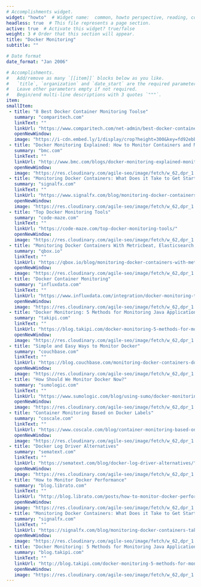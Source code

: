 ```yaml
---
# Accomplishments widget.
widget: "howto"  # Widget name:  common, howto perspective, reading, cd-with-jenkins-and-docker  etc
headless: true  # This file represents a page section.
active: true  # Activate this widget? true/false
weight: 3 # Order that this section will appear.
title: "Docker Monitoring"
subtitle: ""

# Date format
date_format: "Jan 2006"

# Accomplishments.
#   Add/remove as many `[[item]]` blocks below as you like.
#   `title`, `organization` and `date_start` are the required parameters.
#   Leave other parameters empty if not required.
#   Begin/end multi-line descriptions with 3 quotes `"""`.
item:
smallItem: 
 - title: "8 Best Docker Container Monitoring Toolse"
   summary: "comparitech.com"
   linkText: ""
   linkUrl: "https://www.comparitech.com/net-admin/best-docker-container-monitoring-tools/"
   openNewWindow: 
   image: "https://i-cdn.embed.ly/1/display/crop?height=300&key=fd92ebbc52fc43fb98f69e50e7893c13&url=https%3A%2F%2Fcdn.comparitech.com%2Fwp-content%2Fuploads%2F2019%2F08%2FDocker-Container-Monitoring-Tools-1.jpg&width=636"  
 - title: "Docker Monitoring Explained: How to Monitor Containers and Microservices"
   summary: "bmc.com"
   linkText: ""
   linkUrl: "http://www.bmc.com/blogs/docker-monitoring-explained-monitor-containers-microservices/"
   openNewWindow: 
   image: "https://res.cloudinary.com/agile-seo/image/fetch/w_62,dpr_1.0,d_blank_am8gzx.png/https%3A%2F%2Flogo.clearbit.com%2Fbmc.com%3Fsize%3D250"  
 - title: "Monitoring Docker Containers: What Does it Take to Get Started?"
   summary: "signalfx.com"
   linkText: ""
   linkUrl: "https://www.signalfx.com/blog/monitoring-docker-containers-take-get-started/"
   openNewWindow: 
   image: "https://res.cloudinary.com/agile-seo/image/fetch/w_62,dpr_1.0,d_blank_am8gzx.png/https%3A%2F%2Flogo.clearbit.com%2Fsignalfx.com%3Fsize%3D250"  
 - title: "Top Docker Monitoring Tools"
   summary: "code-maze.com"
   linkText: ""
   linkUrl: "https://code-maze.com/top-docker-monitoring-tools/"
   openNewWindow: 
   image: "https://res.cloudinary.com/agile-seo/image/fetch/w_62,dpr_1.0,d_blank_am8gzx.png/https%3A%2F%2Flogo.clearbit.com%2Fcode-maze.com%3Fsize%3D250"  
 - title: "Monitoring Docker Containers With Metricbeat, Elasticsearch, and Kibana"
   summary: "qbox.io"
   linkText: ""
   linkUrl: "https://qbox.io/blog/monitoring-docker-containers-with-metricbeat-elasticsearch-and-kibana?utm_source=qbox.io&amp;utm_medium=article&amp;utm_campaign=monitoring-docker-containers-with-metricbeat-elasticsearch-and-kibana"
   openNewWindow: 
   image: "https://res.cloudinary.com/agile-seo/image/fetch/w_62,dpr_1.0,d_blank_am8gzx.png/https%3A%2F%2Flogo.clearbit.com%2Fqbox.io%3Fsize%3D250"  
 - title: "Docker Container Monitoring"
   summary: "influxdata.com"
   linkText: ""
   linkUrl: "https://www.influxdata.com/integration/docker-monitoring-tools-2"
   openNewWindow: 
   image: "https://res.cloudinary.com/agile-seo/image/fetch/w_62,dpr_1.0,d_blank_am8gzx.png/https%3A%2F%2Flogo.clearbit.com%2Finfluxdata.com%3Fsize%3D250" 
 - title: "Docker Monitoring: 5 Methods for Monitoring Java Applications in Docker"
   summary: "takipi.com"
   linkText: ""
   linkUrl: "https://blog.takipi.com/docker-monitoring-5-methods-for-monitoring-java-applications-in-docker/"
   openNewWindow: 
   image: "https://res.cloudinary.com/agile-seo/image/fetch/w_62,dpr_1.0,d_blank_am8gzx.png/https%3A%2F%2Flogo.clearbit.com%2Ftakipi.com%3Fsize%3D250"  
 - title: "Simple and Easy Ways to Monitor Docker"
   summary: "couchbase.com"
   linkText: ""
   linkUrl: "https://blog.couchbase.com/monitoring-docker-containers-docker-stats-cadvisor-universal-control-plane/"
   openNewWindow: 
   image: "https://res.cloudinary.com/agile-seo/image/fetch/w_62,dpr_1.0,d_blank_am8gzx.png/https%3A%2F%2Flogo.clearbit.com%2Fcouchbase.com%3Fsize%3D250"  
 - title: "How Should We Monitor Docker Now?"
   summary: "sumologic.com"
   linkText: ""
   linkUrl: "https://www.sumologic.com/blog/using-sumo/docker-monitoring/"
   openNewWindow: 
   image: "https://res.cloudinary.com/agile-seo/image/fetch/w_62,dpr_1.0,d_blank_am8gzx.png/https%3A%2F%2Flogo.clearbit.com%2Fsumologic.com%3Fsize%3D250"  
 - title: "Container Monitoring Based on Docker Labels"
   summary: "coscale.com"
   linkText: ""
   linkUrl: "https://www.coscale.com/blog/container-monitoring-based-on-docker-labels"
   openNewWindow: 
   image: "https://res.cloudinary.com/agile-seo/image/fetch/w_62,dpr_1.0,d_blank_am8gzx.png/https%3A%2F%2Flogo.clearbit.com%2Fcoscale.com%3Fsize%3D250"  
 - title: "Docker Log Driver Alternatives"
   summary: "sematext.com"
   linkText: ""
   linkUrl: "https://sematext.com/blog/docker-log-driver-alternatives/"
   openNewWindow: 
   image: "https://res.cloudinary.com/agile-seo/image/fetch/w_62,dpr_1.0,d_blank_am8gzx.png/https%3A%2F%2Flogo.clearbit.com%2Fsematext.com%3Fsize%3D250" 
 - title: "How to Monitor Docker Performance"
   summary: "blog.librato.com"
   linkText: ""
   linkUrl: "http://blog.librato.com/posts/how-to-monitor-docker-performance"
   openNewWindow: 
   image: "https://res.cloudinary.com/agile-seo/image/fetch/w_62,dpr_1.0,d_blank_am8gzx.png/https%3A%2F%2Flogo.clearbit.com%2Fblog.librato.com%3Fsize%3D250" 
 - title: "Monitoring Docker Containers: What Does it Take to Get Started?"
   summary: "signalfx.com"
   linkText: ""
   linkUrl: "https://signalfx.com/blog/monitoring-docker-containers-take-get-started/"
   openNewWindow: 
   image: "https://res.cloudinary.com/agile-seo/image/fetch/w_62,dpr_1.0,d_blank_am8gzx.png/https%3A%2F%2Flogo.clearbit.com%2Fsignalfx.com%3Fsize%3D250" 
 - title: "Docker Monitoring: 5 Methods for Monitoring Java Applications in Docker"
   summary: "blog.takipi.com"
   linkText: ""
   linkUrl: "http://blog.takipi.com/docker-monitoring-5-methods-for-monitoring-java-applications-in-docker/"
   openNewWindow: 
   image: "https://res.cloudinary.com/agile-seo/image/fetch/w_62,dpr_1.0,d_blank_am8gzx.png/https%3A%2F%2Flogo.clearbit.com%2Fblog.takipi.com%3Fsize%3D250" 
---
```

    